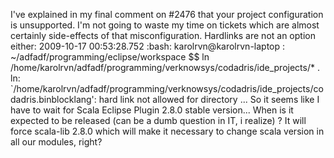 
I've explained in my final comment on #2476 that your project configuration is unsupported. I'm not going to waste my time on tickets which are almost certainly side-effects of that misconfiguration.
Hardlinks are not an option either:
2009-10-17 00:53:28.752  :bash: karolrvn@karolrvn-laptop : ~/adfadf/programming/eclipse/workspace $$ ln /home/karolrvn/adfadf/programming/verknowsys/codadris/ide_projects/* .
ln: `/home/karolrvn/adfadf/programming/verknowsys/codadris/ide_projects/codadris.binblocklang': hard link not allowed for directory
...
So it seems like I have to wait for Scala Eclipse Plugin 2.8.0 stable version...
When is it expected to be released (can be a dumb question in IT, i realize) ?
It will force scala-lib 2.8.0 which will make it necessary to change scala version in all our modules, right?

